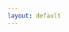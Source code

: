 ```yaml
---
layout: default
---
```

<div id="pics" class="row"></div>
<div class="flow-text center" id="load"></div>
<!--spinner start-->
<center><div id="spin" class="preloader-wrapper active">
<div class="spinner-layer">
<div class="circle-clipper left">
<div class="circle"></div>
</div><div class="gap-patch">
<div class="circle"></div>
</div><div class="circle-clipper right">
<div class="circle"></div>
</div>
</div>
</div></center>
<!--spinner end-->
  
<script>
document.title = 'Pic gallery';
$('#project_title').text('Pic gallery');
$('#main_content').css("max-width", "100%");
	
var albumId = urlParam(),
    pageToken = '';

if (!albumId){
    albumId = "AH7cjMvUZu6qi79NHsKZxKJMMA6ik4RfOIKBIP-0XyxUOs3fwu05sfaYz1cDx4IK6Oc7dFuW250z";
    $('#project_tagline').text('Shalima-Manoj');
    myFunction();
    history.replaceState({urlPath:'./?'+ albumId}, "", './?'+ albumId);
    }else{
    changeDest(albumId);
    $('#project_tagline').text('Albums');
    }
    
function changeDest(id) {
albumId = id;
$('#spin').show();
$('#pics').html(' ');
history.pushState({urlPath:'./?'+ albumId}, "", './?'+ albumId);
myFunction();
}

$(document).ready(function() {
    //on pressing back on history
    $(window).on("popstate", function (e) {
    	$('#load').hide();
	$('#spin').show();
    	$('#pics').html(' ');
    	albumId = urlParam();
        myFunction();
	$('#project_tagline').text('Albums');
    });
    
    //infinite scrool
   $(window).scroll(function() {
var end = $("#footer_wrap").offset().top
    viewEnd = $(window).scrollTop() + $(window).height(),
    distance = end - viewEnd;
	if (distance < 20) {
	   $('#load a').click();
	   $('#load').html('<a href="#" onclick="return false;"></a>');
	}
    });
    
    //prevent right click
    /*$(this).on("contextmenu", function(e) {
	e.preventDefault();
	});*/
});


function myFunction(t){
pageToken = t || ''; 
var url = "https://script.google.com/macros/s/AKfycbxTzetvK_cfyhveGnXhafHlLrIc25smJrpvCdEFNUaCxgkPACeR/exec?callback=loadData&albumId="+albumId+"&pageToken="+pageToken;
jQuery.ajax({
crossDomain: true,
url: url,
method: "GET",
dataType: "jsonp"
});
}

function loadData(e) {
pageToken = e["nextPageToken"] || '';
$('#spin').hide();
if (pageToken != ''){
$('#load').html('<a href="#" onclick="loadMore(\''+ pageToken +'\'); return false;">Load more ...</a>');
$('#load').show();
} else{
$('#load').html('<p>The End.</p>');
}

if (albumId == 'albums'){ // these are albums
e = e["albums"];
for (var i=0; i< e.length; i++){ //individual albums
	$('#pics').append("<div class='col s4'><a href='#' onclick=\"changeDest('"+e[i]["id"]+"'); $('#project_tagline').text('"+e[i]["title"]+"'); return false;\"><img src='"+e[i]["coverPhotoBaseUrl"]+"'><p class='flow-text'>"+e[i]["title"]+"</p></a><p>Total files: "+ e[i]["mediaItemsCount"] +".</p></div>");
	}
}else{ // these are files
e = e["mediaItems"];
for (var i=0; i< e.length; i++){ //individual file
	var link = e[i]["baseUrl"],
	    dimen = e[i]["mediaMetadata"]
	    mimeType = e[i]["mimeType"];
	    
	if (mimeType.includes("video"))
	$('#pics').append("<div class='col s4'><video class='responsive-video' width='"+ dimen["width"] +"' height='"+ dimen["height"] +"' poster='"+link+"' preload='none' controls onclick='play();'><source src='"+link+"=dv' type='"+mimeType+"'></video><p class='flow-text truncate' style='max-width:"+screen.width *80/100+"px;width:"+ dimen["width"] +"px'>"+ e[i]["filename"] +"</p><p><a href='"+ link +"=dv' target='_blank'>Download video</a></p></div>");
	else
	$('#pics').append("<div class='col s4'><img src='"+link+"'><p><a href='"+link+"=w"+ dimen["width"]+"-h"+ dimen["height"]+"' target='_blank'>View full size.</a></p><p>Creation Time: "+ new Date(e[i]["creationTime"]).toLocaleString +"</p></div>");
		}
	}
}

function loadMore(pageToken){
$('#load').hide();
$('#spin').show();
myFunction(pageToken);
}

function urlParam(){
var url = new URL(window.location.href);
var param = url.searchParams.toString().slice(0, -1);
return param;
}
</script>
